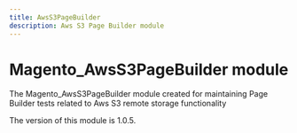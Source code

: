 ```yaml
---
title: AwsS3PageBuilder
description: Aws S3 Page Builder module
---
```


# Magento_AwsS3PageBuilder module

The Magento_AwsS3PageBuilder module created for maintaining Page Builder tests related to Aws S3 remote storage functionality

<InlineAlert slots="text" />
The version of this module is 1.0.5.
